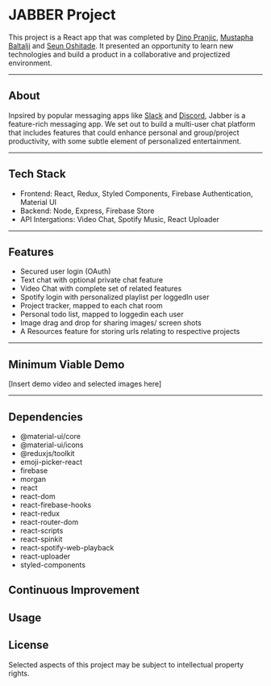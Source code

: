 # JABBER Project

This project is a React app that was completed by [Dino Pranjic](https://github.com/DinoPranjic), [Mustapha Baltalji](https://github.com/mbbaltaji) and [Seun Oshitade](https://www.linkedin.com/in/seun-oshitade/). It presented an opportunity to learn new technologies and build a product in a collaborative and projectized environment.
___
## About

Inpsired by popular messaging apps like [Slack](https://slack.com/) and [Discord](https://discord.com/), Jabber is a feature-rich messaging app. We set out to build a multi-user chat platform that includes features that could enhance personal and group/project productivity, with some subtle element of personalized entertainment. 
___
## Tech Stack
* Frontend: React, Redux, Styled Components, Firebase Authentication, Material UI
* Backend: Node, Express, Firebase Store
* API Intergations: Video Chat, Spotify Music, React Uploader  

___
## Features
* Secured user login (OAuth)
* Text chat with optional private chat feature
* Video Chat with complete set of related features
* Spotify login with personalized playlist per loggedIn user
* Project tracker, mapped to each chat room
* Personal todo list, mapped to loggedin each user
* Image drag and drop for sharing images/ screen shots
* A Resources feature for storing urls relating to respective projects
___
## Minimum Viable Demo


[Insert demo video and selected images here]

___
## Dependencies

  * @material-ui/core
  * @material-ui/icons
  * @reduxjs/toolkit
  * emoji-picker-react
  * firebase
  * morgan
  * react
  * react-dom
  * react-firebase-hooks
  * react-redux
  * react-router-dom
  * react-scripts
  * react-spinkit
  * react-spotify-web-playback
  * react-uploader
  * styled-components



## Continuous Improvement




## Usage

## License
Selected aspects of this project may be subject to intellectual property rights.